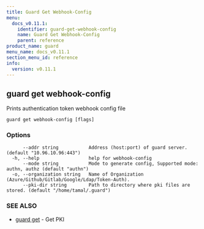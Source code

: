 ```yaml
---
title: Guard Get Webhook-Config
menu:
  docs_v0.11.1:
    identifier: guard-get-webhook-config
    name: Guard Get Webhook-Config
    parent: reference
product_name: guard
menu_name: docs_v0.11.1
section_menu_id: reference
info:
  version: v0.11.1
---
```


## guard get webhook-config

Prints authentication token webhook config file

```
guard get webhook-config [flags]
```

### Options

```
      --addr string           Address (host:port) of guard server. (default "10.96.10.96:443")
  -h, --help                  help for webhook-config
      --mode string           Mode to generate config, Supported mode: authn, authz (default "authn")
  -o, --organization string   Name of Organization (Azure/Github/Gitlab/Google/Ldap/Token-Auth).
      --pki-dir string        Path to directory where pki files are stored. (default "/home/tamal/.guard")
```

### SEE ALSO

* [guard get](/docs/v0.11.1/reference/guard_get)	 - Get PKI

